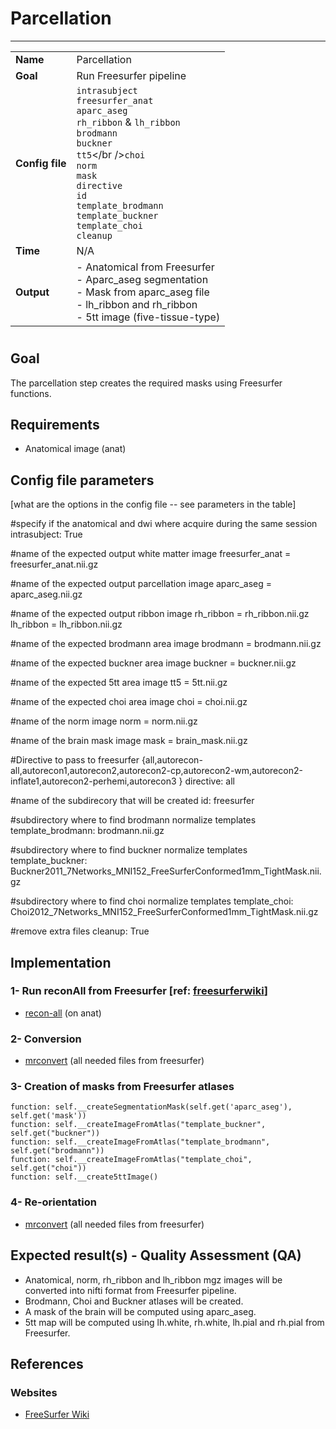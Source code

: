 # Parcellation
---

|                |                                                       |
|----------------|-------------------------------------------------------|
|**Name**        | Parcellation                                          |
|**Goal**        | Run Freesurfer pipeline                               |
|**Config file** | `intrasubject` <br />`freesurfer_anat`<br />`aparc_aseg`<br />`rh_ribbon` & `lh_ribbon`<br /> `brodmann`<br />`buckner`<br />`tt5`</br />`choi`<br />`norm`<br />`mask`<br />`directive`<br />`id`<br />`template_brodmann` <br />`template_buckner`<br />`template_choi`<br />`cleanup` |
|**Time**        | N/A                                                   |
|**Output**      | - Anatomical from Freesurfer <br> - Aparc_aseg segmentation <br> - Mask from aparc_aseg file <br> - lh_ribbon and rh_ribbon <br> - 5tt image (five-tissue-type)|

#

## Goal

The parcellation step creates the required masks using Freesurfer functions.

## Requirements

- Anatomical image (anat)

## Config file parameters

[what are the options in the config file -- see parameters in the table]

#specify if the anatomical and dwi where acquire during the same session
intrasubject: True

#name of the expected output white matter image
freesurfer_anat = freesurfer_anat.nii.gz

#name of the expected output parcellation image
aparc_aseg = aparc_aseg.nii.gz

#name of the expected output ribbon image
rh_ribbon = rh_ribbon.nii.gz
lh_ribbon = lh_ribbon.nii.gz

#name of the expected brodmann area image
brodmann = brodmann.nii.gz

#name of the expected buckner area image
buckner = buckner.nii.gz

#name of the expected 5tt area image
tt5 = 5tt.nii.gz

#name of the expected choi area image
choi = choi.nii.gz

#name of the norm image
norm = norm.nii.gz

#name of the brain mask image
mask = brain_mask.nii.gz

#Directive to pass to freesurfer {all,autorecon-all,autorecon1,autorecon2,autorecon2-cp,autorecon2-wm,autorecon2-inflate1,autorecon2-perhemi,autorecon3 }
directive: all

#name of the subdirecory that will be created
id: freesurfer

#subdirectory where to find brodmann normalize templates
template_brodmann: brodmann.nii.gz

#subdirectory where to find buckner normalize templates
template_buckner: Buckner2011_7Networks_MNI152_FreeSurferConformed1mm_TightMask.nii.gz

#subdirectory where to find choi normalize templates
template_choi: Choi2012_7Networks_MNI152_FreeSurferConformed1mm_TightMask.nii.gz

#remove extra files
cleanup: True

## Implementation

### 1- Run reconAll from Freesurfer [ref: [freesurferwiki](#wikiFS)]

- [recon-all](https://surfer.nmr.mgh.harvard.edu/fswiki/recon-all) (on anat)

### 2- Conversion

- [mrconvert](https://github.com/MRtrix3/mrtrix3/wiki/mrconvert) (all needed files from freesurfer)

### 3- Creation of masks from Freesurfer atlases

```{.python}
function: self.__createSegmentationMask(self.get('aparc_aseg'), self.get('mask'))
function: self.__createImageFromAtlas("template_buckner", self.get("buckner"))
function: self.__createImageFromAtlas("template_brodmann", self.get("brodmann"))
function: self.__createImageFromAtlas("template_choi", self.get("choi"))
function: self.__create5ttImage()
```

### 4- Re-orientation

- [mrconvert](https://github.com/MRtrix3/mrtrix3/wiki/mrconvert) (all needed files from freesurfer)

## Expected result(s) - Quality Assessment (QA)

- Anatomical, norm, rh_ribbon and lh_ribbon mgz images will be converted into nifti format from Freesurfer pipeline.
- Brodmann, Choi and Buckner atlases will be created.
- A mask of the brain will be computed using aparc_aseg.
- 5tt map will be computed using lh.white, rh.white, lh.pial and rh.pial from Freesurfer.

## References

### Websites

- <a name="wikiFS"></a>[FreeSurfer Wiki](http://freesurfer.net/fswiki)
